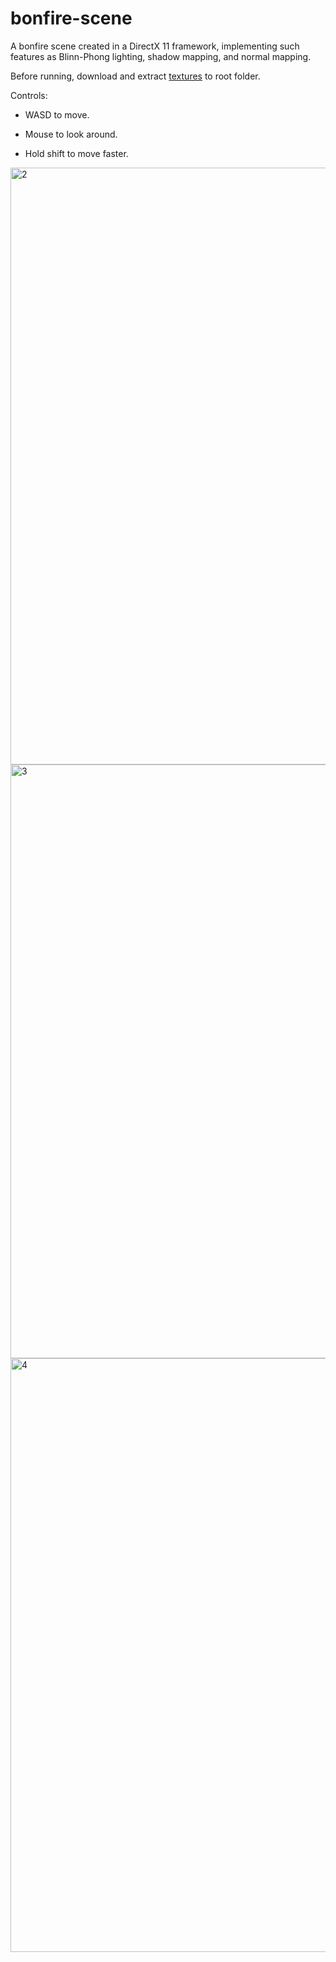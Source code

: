 # bonfire-scene
A bonfire scene created in a DirectX 11 framework, implementing such features as Blinn-Phong lighting, shadow mapping, and normal mapping.

Before running, download and extract [textures](https://drive.google.com/file/d/1nA2JuKoaKeup_Pr8qVoKAwXYFVbhZRkW/view?usp=sharing) to root folder.

Controls:

* WASD to move.

* Mouse to look around.

* Hold shift to move faster.

<img width="955" alt="2" src="https://github.com/user-attachments/assets/98427c5d-3db1-4b37-8717-ea032fb56f19">

<img width="950" alt="3" src="https://github.com/user-attachments/assets/60e9df10-10b4-4104-af0e-d7638a2d4d93">

<img width="950" alt="4" src="https://github.com/user-attachments/assets/9359c637-2ff6-44c1-8e0f-0f7bd16f828b">
